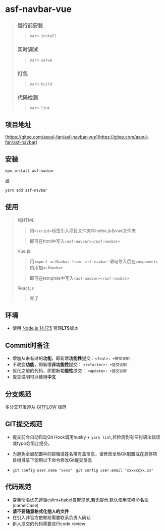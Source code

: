 # asf-navbar-vue

>### 运行前安装
>>`yarn install`
>### 实时调试
>>`yarn serve`
>### 打包
>>`yarn build`
>### 代码检测
>>`yarn lint`

## 项目地址
[https://gitee.com/asoul-fan/asf-navbar-vue](https://gitee.com/asoul-fan/asf-navbar)

## 安装
```bash
npm install asf-navbar
```
或
```bash
yarn add asf-navbar
```

## 使用
>纯HTML:
>>用`<script>`标签引入项目文件夹中index.js与vue文件夹
>
>>即可在html中写入`<asf-navbar></asf-navbar>`
> 
>Vue.js:
> 
>> 用`import asfNavbar from 'asf-navbar'`语句导入后在`components`内添加`asfNavbar`
> 
>> 即可在template中写入`<asf-navbar></asf-navbar>`
> 
>React.js
> 
>> 寄了
## 环境
* 使用 [Node.js 14.17.5](http://nodejs.cn/download/current/) 官网**LTS**版本

## Commit时备注
* 增加从未有过的**功能**，即新增**功能性**提交：`<feat>: +提交说明`
* 不改变**功能**，即新增**非功能性**提交： `<refactor>: +提交说明`
* 优化之前的代码，即更新**功能性**提交： `<update>: +提交说明`
* 提交说明可以使用**中文**

## 分支规范
多分支开发遵从 [GITFLOW](https://datasift.github.io/gitflow/IntroducingGitFlow.html#:~:text=GitFlow%20is%20a%20branching%20model,and%20scaling%20the%20development%20team.) 规范

## GIT提交规范
* 提交前会自动启动Git Hook调用husky + `yarn lint`,若检测到有任何语法错误或typo会阻止提交。

* 为避免全局配置中的邮箱或姓名带有盒信息，请修改全局Git配置或在具体项目根目录下使用以下命令修改Git提交信息

* `git config user.name "xxxx"` ` git config user.email "xxxxx@xx.xx"`

## 代码规范
* 变量命名优先遵循eslint+babel自带规范,若无提示,默认使用驼峰命名法(camelCase)
* **请不要随意格式化他人的文件**
* 在引入非官方依赖前需要联系负责人确认
* 新人提交的代码需要进行code review
